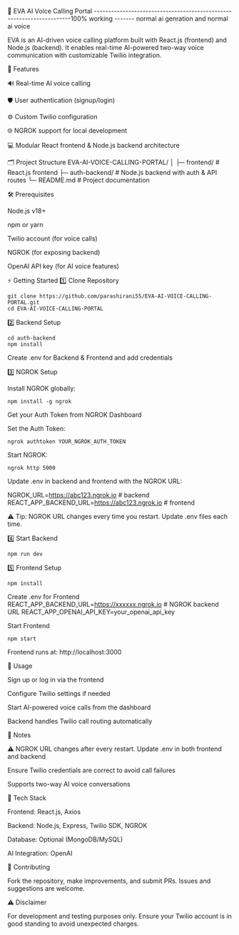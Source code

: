 🚀 EVA AI Voice Calling Portal                       ----------------------------------------------------------------------100% working ------- normal ai genration and normal ai voice

EVA is an AI-driven voice calling platform built with React.js (frontend) and Node.js (backend).
It enables real-time AI-powered two-way voice communication with customizable Twilio integration.

🌟 Features

🔊 Real-time AI voice calling

🛡️ User authentication (signup/login)

⚙️ Custom Twilio configuration

🌐 NGROK support for local development

💻 Modular React frontend & Node.js backend architecture

🗂️ Project Structure
EVA-AI-VOICE-CALLING-PORTAL/
│
├─ frontend/        # React.js frontend
├─ auth-backend/    # Node.js backend with auth & API routes
└─ README.md        # Project documentation

🛠 Prerequisites

Node.js v18+

npm or yarn

Twilio account (for voice calls)

NGROK (for exposing backend)

OpenAI API key (for AI voice features)

⚡ Getting Started
1️⃣ Clone Repository
```
git clone https://github.com/parashirani55/EVA-AI-VOICE-CALLING-PORTAL.git
cd EVA-AI-VOICE-CALLING-PORTAL
```
2️⃣ Backend Setup
```
cd auth-backend
npm install
```
Create .env for Backend & Frontend and add credentials

3️⃣ NGROK Setup

Install NGROK globally:
```
npm install -g ngrok
```

Get your Auth Token from NGROK Dashboard

Set the Auth Token:
```
ngrok authtoken YOUR_NGROK_AUTH_TOKEN
```

Start NGROK:
```
ngrok http 5000
```

Update .env in backend and frontend with the NGROK URL:

NGROK_URL=https://abc123.ngrok.io       # backend
REACT_APP_BACKEND_URL=https://abc123.ngrok.io  # frontend


⚠️ Tip: NGROK URL changes every time you restart. Update .env files each time.

4️⃣ Start Backend
```
npm run dev
```
5️⃣ Frontend Setup
```
npm install
```
Create .env for Frontend
REACT_APP_BACKEND_URL=https://xxxxxx.ngrok.io   # NGROK backend URL
REACT_APP_OPENAI_API_KEY=your_openai_api_key

Start Frontend
```
npm start
```

Frontend runs at: http://localhost:3000

🚀 Usage

Sign up or log in via the frontend

Configure Twilio settings if needed

Start AI-powered voice calls from the dashboard

Backend handles Twilio call routing automatically

📝 Notes

⚠️ NGROK URL changes after every restart. Update .env in both frontend and backend

Ensure Twilio credentials are correct to avoid call failures

Supports two-way AI voice conversations

🧰 Tech Stack

Frontend: React.js, Axios

Backend: Node.js, Express, Twilio SDK, NGROK

Database: Optional (MongoDB/MySQL)

AI Integration: OpenAI

🤝 Contributing

Fork the repository, make improvements, and submit PRs. Issues and suggestions are welcome.

⚠️ Disclaimer

For development and testing purposes only. Ensure your Twilio account is in good standing to avoid unexpected charges.
